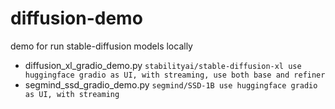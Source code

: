 # diffusion-demo
demo for run stable-diffusion models locally

- diffusion_xl_gradio_demo.py `stabilityai/stable-diffusion-xl use huggingface gradio as UI, with streaming, use both base and refiner`
- segmind_ssd_gradio_demo.py `segmind/SSD-1B use huggingface gradio as UI, with streaming`